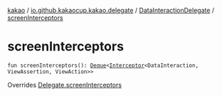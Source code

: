 [kakao](../../index.md) / [io.github.kakaocup.kakao.delegate](../index.md) / [DataInteractionDelegate](index.md) / [screenInterceptors](./screen-interceptors.md)

# screenInterceptors

`fun screenInterceptors(): `[`Deque`](https://developer.android.com/reference/java/util/Deque.html)`<`[`Interceptor`](../../io.github.kakaocup.kakao.intercept/-interceptor/index.md)`<DataInteraction, ViewAssertion, ViewAction>>`

Overrides [Delegate.screenInterceptors](../-delegate/screen-interceptors.md)

